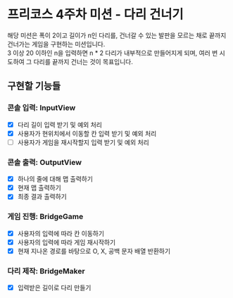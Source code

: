 # 프리코스 4주차 미션 - 다리 건너기  

해당 미션은 폭이 2이고 길이가 n인 다리를, 건너갈 수 있는 발판을 모르는 채로 끝까지 건너가는 게임을 구현하는 미션입니다.  
3 이상 20 이하인 n을 입력하면 n * 2 다리가 내부적으로 만들어지게 되며, 여러 번 시도하여 그 다리를 끝까지 건너는 것이 목표입니다.  
  
## 구현할 기능들  
### 콘솔 입력: InputView  
- [x] 다리 길이 입력 받기 및 예외 처리  
- [x] 사용자가 현위치에서 이동할 칸 입력 받기 및 예외 처리  
- [ ] 사용자가 게임을 재시작할지 입력 받기 및 예외 처리  
  
### 콘솔 출력: OutputView  
- [x] 하나의 줄에 대해 맵 출력하기  
- [x] 현재 맵 출력하기  
- [x] 최종 결과 출력하기  
  
### 게임 진행: BridgeGame  
- [x] 사용자의 입력에 따라 칸 이동하기  
- [x] 사용자의 입력에 따라 게임 재시작하기  
- [x] 현재 지나온 경로를 바탕으로 O, X, 공백 문자 배열 반환하기  
  
### 다리 제작: BridgeMaker  
- [x] 입력받은 길이로 다리 만들기